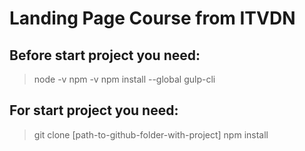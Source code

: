 # Landing Page Course from ITVDN

## Before start project you need:

> node -v
> npm -v
> npm install --global gulp-cli

## For start project you need:
> git clone [path-to-github-folder-with-project]
> npm install 